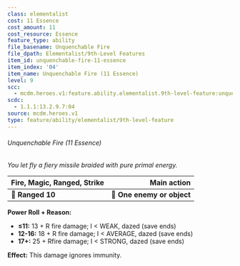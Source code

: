 ```yaml
---
class: elementalist
cost: 11 Essence
cost_amount: 11
cost_resource: Essence
feature_type: ability
file_basename: Unquenchable Fire
file_dpath: Elementalist/9th-Level Features
item_id: unquenchable-fire-11-essence
item_index: '04'
item_name: Unquenchable Fire (11 Essence)
level: 9
scc:
  - mcdm.heroes.v1:feature.ability.elementalist.9th-level-feature:unquenchable-fire-11-essence
scdc:
  - 1.1.1:13.2.9.7:04
source: mcdm.heroes.v1
type: feature/ability/elementalist/9th-level-feature
---
```


###### Unquenchable Fire (11 Essence)

*You let fly a fiery missile braided with pure primal energy.*

| **Fire, Magic, Ranged, Strike** |            **Main action** |
| ------------------------------- | -------------------------: |
| **📏 Ranged 10**                | **🎯 One enemy or object** |

**Power Roll + Reason:**

- **≤11:** 13 + R fire damage; I < WEAK, dazed (save ends)
- **12-16:** 18 + R fire damage; I < AVERAGE, dazed (save ends)
- **17+:** 25 + Rfire damage; I < STRONG, dazed (save ends)

**Effect:** This damage ignores immunity.
